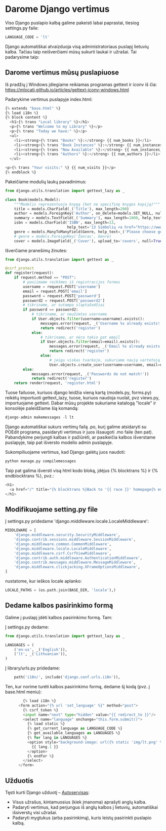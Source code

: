 # Darome Django vertimus
Viso Django puslapio kalbą galime pakeisti labai paprastai, tiesiog settings.py faile:
```python
LANGUAGE_CODE = 'lt'
```
Django automatiškai atvaizduoja visą administratoriaus puslapį lietuvių kalba. Tačiau taip neišverčiami mūsų sukurti laukai ir užrašai. Tai padarysime taip:

## Darome vertimus mūsų puslapiuose
Iš pradžių į Windows įdiegiame reikiamas programas gettext ir iconv iš čia: https://mlocati.github.io/articles/gettext-iconv-windows.html

Padarykime vertimus puslapyje index.html:
```python
{% extends "base.html" %}
{% load i18n %}
{% block content %}
  <h1>{% trans "Local library" %}</h1>
  <p>{% trans "Welcome to my Library" %}</p>
  <p>{% trans "Today we have:" %}</p>
  <ul>
    <li><strong>{% trans "Books" %}:</strong> {{ num_books }}</li>
    <li><strong>{% trans "Book Instances" %}:</strong> {{ num_instances }}</li>
    <li><strong>{% trans "Now Available" %}:</strong> {{ num_instances_available }}</li>
    <li><strong>{% trans "Authors" %}:</strong> {{ num_authors }}</li>
  </ul>

<p>{% trans "Your visits:" %} {{ num_visits }}</p>
{% endblock %}
```
Pakeičiame modulių laukų pavadinimus:
```python
from django.utils.translation import gettext_lazy as _

class Book(models.Model):
    """Modelis reprezentuoja knygą (bet ne specifinę knygos kopiją)"""
    title = models.CharField(_('Title'), max_length=200)
    author = models.ForeignKey('Author', on_delete=models.SET_NULL, null=True, related_name='books')
    summary = models.TextField(_('Summary'), max_length=1000, help_text=_('Shot book summary'))
    isbn = models.CharField('ISBN', max_length=13,
                            help_text='13 Simbolių <a href="https://www.isbn-international.org/content/what-isbn">ISBN kodas</a>')
    genre = models.ManyToManyField(Genre, help_text=_('Please choose genres'))
    # genre = models.ForeignKey('Žanras', Genre)
    cover = models.ImageField(_('Cover'), upload_to='covers', null=True)
```
Išverčiame pranešimų žinutes:
```python
from django.utils.translation import gettext as _

@csrf_protect
def register(request):
    if request.method == "POST":
        # pasiimame reikšmes iš registracijos formos
        username = request.POST['username']
        email = request.POST['email']
        password = request.POST['password']
        password2 = request.POST['password2']
        # tikriname, ar sutampa slaptažodžiai
        if password == password2:
            # tikriname, ar neužimtas username
            if User.objects.filter(username=username).exists():
                messages.error(request, _('Username %s already exists!') % username)
                return redirect('register')
            else:
                # tikriname, ar nėra tokio pat email
                if User.objects.filter(email=email).exists():
                    messages.error(request, _('Email %s already exists!') % email)
                    return redirect('register')
                else:
                    # jeigu viskas tvarkoje, sukuriame naują vartotoją
                    User.objects.create_user(username=username, email=email, password=password)
        else:
            messages.error(request, _('Passwords do not match!'))
            return redirect('register')
    return render(request, 'register.html')
```
Tuose failuose, kuriuos django leidžia vieną kartą (models.py, forms.py) reikėtų importuoti gettext_lazy, tuose, kuriuos naudoja nuolat, pvz views.py, importuojame gettext. Dabar mūsų projekte sukuriame katalogą "locale" ir konsolėje paleidžiame šią komandą:
```python
django-admin makemessages -l lt
```
Django automatiškai sukurs vertimų failą .po, kurį galime atsidaryti su POEdit programa, pasidaryti vertimus ir juos išsaugoti .mo faile (ten pat). Pabandykime perjungti kalbas ir pažiūrėti, ar pasikeičia kalbos išverstame puslapyje, taip pat išversto modelio admin puslapyje.

Sukompiliuojame vertimus, kad Django galėtų juos naudoti:
```python
python manage.py compilemessages
```
Taip pat galima išversti visą html kodo bloką, įdėjus {% blocktrans %} ir {% endblocktrans %}, pvz.:
```python
<h1>
  <a href="/" title="{% blocktrans %}Back to '{{ race }}' homepage{% endblocktrans %}">{{ race }}</a>
</h1>
```
## Modifikuojame setting.py file
Į settings.py pridedame 'django.middleware.locale.LocaleMiddleware':
```python
MIDDLEWARE = [
    'django.middleware.security.SecurityMiddleware',
    'django.contrib.sessions.middleware.SessionMiddleware',
    'django.middleware.common.CommonMiddleware',
    'django.middleware.locale.LocaleMiddleware',
    'django.middleware.csrf.CsrfViewMiddleware',
    'django.contrib.auth.middleware.AuthenticationMiddleware',
    'django.contrib.messages.middleware.MessageMiddleware',
    'django.middleware.clickjacking.XFrameOptionsMiddleware',
]
```
nustatome, kur ieškos locale aplanko:

```python
LOCALE_PATHS = (os.path.join(BASE_DIR, 'locale'),)
```
## Dedame kalbos pasirinkimo formą
Galime į puslapį įdėti kalbos pasirinkimo formą. Tam:

Į settings.py dedame:
```python
from django.utils.translation import gettext_lazy as _

LANGUAGES = (
    ('en-us', _('English')),
    ('lt', _('Lithuanian')),
)
```
Į library/urls.py pridedame:
```python
    path('i18n/', include('django.conf.urls.i18n')),
```
Ten, kur norime turėti kalbos pasirinkimo formą, dedame šį kodą (pvz. į base.html meniu):
```python
        {% load i18n %}
      <form action="{% url 'set_language' %}" method="post">
        {% csrf_token %}
        <input name="next" type="hidden" value="{{ redirect_to }}"/>
        <select name="language" onchange="this.form.submit()">
          {% load static %}
          {% get_current_language as LANGUAGE_CODE %}
          {% get_available_languages as LANGUAGES %}
          {% for lang in LANGUAGES %}
          <option style="background-image: url({% static 'img/lt.png' %});" value="{{ lang.0 }}" {% if lang.0 == LANGUAGE_CODE %} selected="selected" {% endif %}>
            {{ lang.1 }}
          </option>
          {% endfor %}
        </select>
      </form>
```

## Užduotis
Tęsti kurti Django užduotį – [Autoservisas](https://github.com/StasysC/Python-2lvl/blob/master/Django/Autoservisas.md):

* Visus užrašus, kintamuosius (kiek įmanoma) aprašyti anglų kalba.
* Padaryti vertimus, kad perjungus iš anglų kalbos į lietuvių, automatiškai išsiverstų visi užrašai.
* Padaryti mygtukus (arba pasirinkimą), kuris leistų pasirinkti puslapio kalbą.
